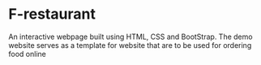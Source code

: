 # F-restaurant
 An interactive webpage built using HTML, CSS and BootStrap. The demo website serves as a template for website that are to be used for ordering food online
